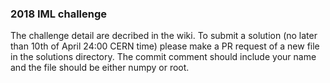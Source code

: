 ### 2018 IML challenge 

The challenge detail are decribed in the wiki. To submit a solution (no later than 10th of April 24:00 CERN time) please make a PR request of a new file in the solutions directory. The commit comment should include your name and the file should be either numpy or root. 